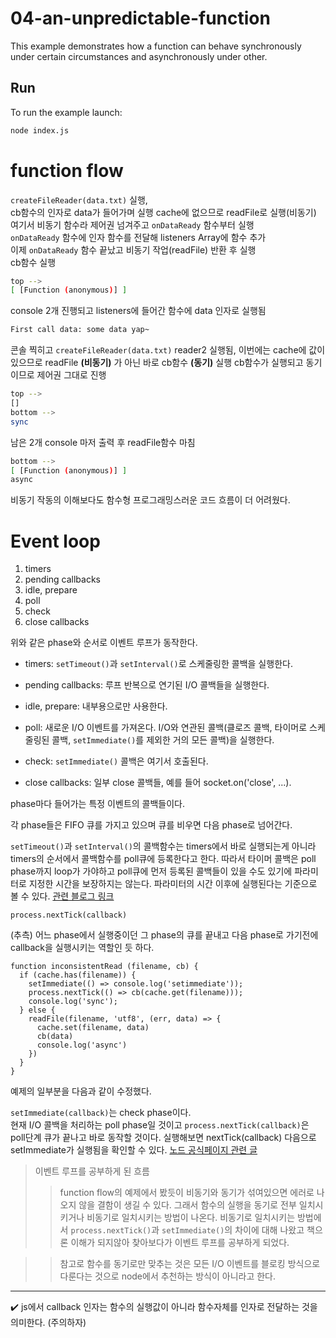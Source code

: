 # 04-an-unpredictable-function

This example demonstrates how a function can behave synchronously under certain circumstances and asynchronously under other.

## Run

To run the example launch:

```bash
node index.js
```
# function flow
`createFileReader(data.txt)` 실행,  
cb함수의 인자로 data가 들어가며 실행  cache에 없으므로 readFile로 실행(비동기)  
여기서 비동기 함수라 제어권 넘겨주고 `onDataReady` 함수부터 실행  
`onDataReady` 함수에 인자 함수를 전달해 listeners Array에 함수 추가  
이제 `onDataReady` 함수 끝났고 비동기 작업(readFile) 반환 후 실행  
cb함수 실행
```bash
top -->
[ [Function (anonymous)] ]
```
console 2개 진행되고 listeners에 들어간 함수에 data 인자로 실행됨
```bash
First call data: some data yap~
```
콘솔 찍히고 `createFileReader(data.txt)` reader2 실행됨, 이번에는 cache에 값이 있으므로 readFile __(비동기)__ 가 아닌 바로 cb함수 __(동기)__ 실행 cb함수가 실행되고 동기이므로 제어권 그대로 진행
```bash
top -->
[]
bottom -->
sync
```
남은 2개 console 마저 출력 후 readFile함수 마침
```bash
bottom -->
[ [Function (anonymous)] ]
async
```
비동기 작동의 이해보다도 함수형 프로그래밍스러운 코드 흐름이 더 어려웠다.

# Event loop
1. timers
2. pending callbacks
3. idle, prepare
4. poll
5. check
6. close callbacks

위와 같은 phase와 순서로 이벤트 루프가 동작한다.  

* timers: `setTimeout()`과 `setInterval()`로 스케줄링한 콜백을 실행한다.
* pending callbacks: 루프 반복으로 연기된 I/O 콜백들을 실행한다.
* idle, prepare: 내부용으로만 사용한다.  
* poll: 새로운 I/O 이벤트를 가져온다. I/O와 연관된 콜백(클로즈 콜백, 타이머로 스케줄링된 콜백, `setImmediate()`를 제외한 거의 모든 콜백)을 실행한다.

* check: `setImmediate()` 콜백은 여기서 호출된다.
* close callbacks: 일부 close 콜백들, 예를 들어 socket.on('close', ...).

phase마다 들어가는 특정 이벤트의 콜백들이다.  

각 phase들은 FIFO 큐를 가지고 있으며 큐를 비우면 다음 phase로 넘어간다.  

`setTimeout()`과 `setInterval()`의 콜백함수는 timers에서 바로 실행되는게 아니라 timers의 순서에서 콜백함수를 poll큐에 등록한다고 한다. 따라서 타이머 콜백은 poll phase까지 loop가 가야하고 poll큐에 먼저 등록된 콜백들이 있을 수도 있기에 파라미터로 지정한 시간을 보장하지는 않는다. 파라미터의 시간 이후에 실행된다는 기준으로 볼 수 있다.
  [관련 블로그 링크](https://sjh836.tistory.com/149)  

```
process.nextTick(callback)
```  
(추측) 어느 phase에서 실행중이던 그 phase의 큐를 끝내고 다음 phase로 가기전에 callback을 실행시키는 역할인 듯 하다.

```
function inconsistentRead (filename, cb) {
  if (cache.has(filename)) {
    setImmediate(() => console.log('setimmediate'));
    process.nextTick(() => cb(cache.get(filename)));
    console.log('sync');
  } else {
    readFile(filename, 'utf8', (err, data) => {
      cache.set(filename, data)
      cb(data)
      console.log('async')
    })
  }
}
``` 
예제의 일부분을 다음과 같이 수정했다.  

`setImmediate(callback)`는 check phase이다.  
현재 I/O 콜백을 처리하는 poll phase일 것이고 `process.nextTick(callback)`은  poll단계 큐가 끝나고 바로 동작할 것이다. 실행해보면 nextTick(callback) 다음으로 setImmediate가 실행됨을 확인할 수 있다. [노드 공식페이지 관련 글](https://nodejs.org/ko/docs/guides/event-loop-timers-and-nexttick/)  

>이벤트 루프를 공부하게 된 흐름
>>function flow의 예제에서 봤듯이 비동기와 동기가 섞여있으면 에러로 나오지 않을 결함이 생길 수 있다. 그래서 함수의 실행을 동기로 전부 일치시키거나 비동기로 일치시키는 방법이 나온다. 비동기로 일치시키는 방법에서 `process.nextTick()`과 `setImmediate()`의 차이에 대해 나왔고 책으론 이해가 되지않아 찾아보다가 이벤트 루프를 공부하게 되었다.  

>>참고로 함수를 동기로만 맞추는 것은 모든 I/O 이벤트를 블로킹 방식으로 다룬다는 것으로 node에서 추천하는 방식이 아니라고 한다.  
---
:heavy_check_mark: js에서 callback 인자는 함수의 실행값이 아니라 함수자체를 인자로 전달하는 것을 의미한다. (주의하자)


